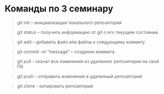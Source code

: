 # Команды по 3 семинару

> git init – инициализация локального репозитория

> git status – получить информацию от git о его текущем состоянии

> git add – добавить файл или файлы к следующему коммиту

> git commit -m “message” – создание коммита.

> git pull -  скачат все изменения из удаленног репозитория на свой ПК

> git push - отправить изменения в удаленный репозиторий

> git clone <URL-adress of repository> - копировать репозиторий